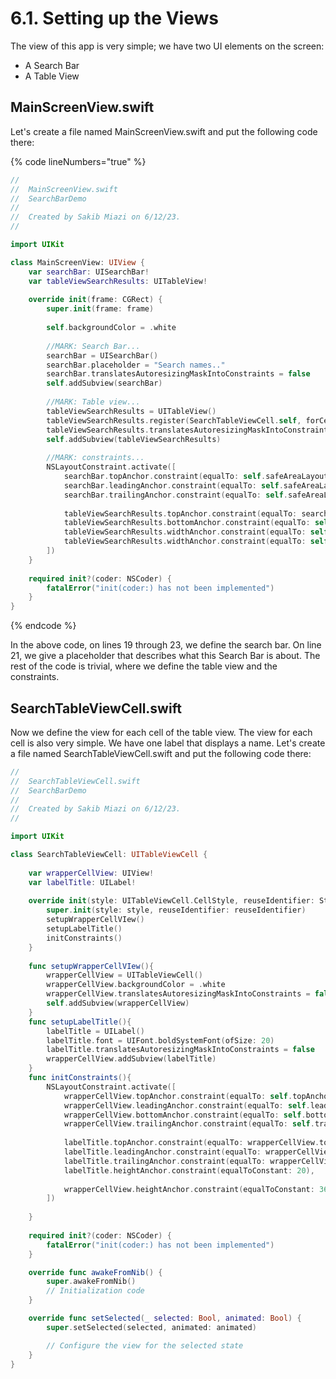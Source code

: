 # 6.1. Setting up the Views

The view of this app is very simple; we have two UI elements on the screen:

* A Search Bar
* A Table View

## MainScreenView.swift

Let's create a file named MainScreenView.swift and put the following code there:

{% code lineNumbers="true" %}
```swift
//
//  MainScreenView.swift
//  SearchBarDemo
//
//  Created by Sakib Miazi on 6/12/23.
//

import UIKit

class MainScreenView: UIView {
    var searchBar: UISearchBar!
    var tableViewSearchResults: UITableView!
    
    override init(frame: CGRect) {
        super.init(frame: frame)
        
        self.backgroundColor = .white
        
        //MARK: Search Bar...
        searchBar = UISearchBar()
        searchBar.placeholder = "Search names.."
        searchBar.translatesAutoresizingMaskIntoConstraints = false
        self.addSubview(searchBar)
        
        //MARK: Table view...
        tableViewSearchResults = UITableView()
        tableViewSearchResults.register(SearchTableViewCell.self, forCellReuseIdentifier: Configs.searchTableViewID)
        tableViewSearchResults.translatesAutoresizingMaskIntoConstraints = false
        self.addSubview(tableViewSearchResults)
        
        //MARK: constraints...
        NSLayoutConstraint.activate([
            searchBar.topAnchor.constraint(equalTo: self.safeAreaLayoutGuide.topAnchor),
            searchBar.leadingAnchor.constraint(equalTo: self.safeAreaLayoutGuide.leadingAnchor, constant: 16),
            searchBar.trailingAnchor.constraint(equalTo: self.safeAreaLayoutGuide.trailingAnchor, constant: -16),
            
            tableViewSearchResults.topAnchor.constraint(equalTo: searchBar.bottomAnchor, constant: 8),
            tableViewSearchResults.bottomAnchor.constraint(equalTo: self.safeAreaLayoutGuide.bottomAnchor),
            tableViewSearchResults.widthAnchor.constraint(equalTo: self.safeAreaLayoutGuide.widthAnchor),
            tableViewSearchResults.widthAnchor.constraint(equalTo: self.safeAreaLayoutGuide.widthAnchor),
        ])
    }
    
    required init?(coder: NSCoder) {
        fatalError("init(coder:) has not been implemented")
    }   
}
```
{% endcode %}

In the above code, on lines 19 through 23, we define the search bar. On line 21, we give a placeholder that describes what this Search Bar is about. The rest of the code is trivial, where we define the table view and the constraints.

## SearchTableViewCell.swift

Now we define the view for each cell of the table view. The view for each cell is also very simple. We have one label that displays a name. Let's create a file named SearchTableViewCell.swift and put the following code there:

```swift
//
//  SearchTableViewCell.swift
//  SearchBarDemo
//
//  Created by Sakib Miazi on 6/12/23.
//

import UIKit

class SearchTableViewCell: UITableViewCell {
    
    var wrapperCellView: UIView!
    var labelTitle: UILabel!
    
    override init(style: UITableViewCell.CellStyle, reuseIdentifier: String?) {
        super.init(style: style, reuseIdentifier: reuseIdentifier)
        setupWrapperCellVIew()
        setupLabelTitle()
        initConstraints()
    }
    
    func setupWrapperCellVIew(){
        wrapperCellView = UITableViewCell()
        wrapperCellView.backgroundColor = .white
        wrapperCellView.translatesAutoresizingMaskIntoConstraints = false
        self.addSubview(wrapperCellView)
    }
    func setupLabelTitle(){
        labelTitle = UILabel()
        labelTitle.font = UIFont.boldSystemFont(ofSize: 20)
        labelTitle.translatesAutoresizingMaskIntoConstraints = false
        wrapperCellView.addSubview(labelTitle)
    }
    func initConstraints(){
        NSLayoutConstraint.activate([
            wrapperCellView.topAnchor.constraint(equalTo: self.topAnchor,constant: 10),
            wrapperCellView.leadingAnchor.constraint(equalTo: self.leadingAnchor, constant: 10),
            wrapperCellView.bottomAnchor.constraint(equalTo: self.bottomAnchor, constant: -10),
            wrapperCellView.trailingAnchor.constraint(equalTo: self.trailingAnchor, constant: -10),
            
            labelTitle.topAnchor.constraint(equalTo: wrapperCellView.topAnchor, constant: 8),
            labelTitle.leadingAnchor.constraint(equalTo: wrapperCellView.leadingAnchor, constant: 16),
            labelTitle.trailingAnchor.constraint(equalTo: wrapperCellView.trailingAnchor, constant:  -16),
            labelTitle.heightAnchor.constraint(equalToConstant: 20),
            
            wrapperCellView.heightAnchor.constraint(equalToConstant: 36)
        ])
        
    }
    
    required init?(coder: NSCoder) {
        fatalError("init(coder:) has not been implemented")
    }

    override func awakeFromNib() {
        super.awakeFromNib()
        // Initialization code
    }

    override func setSelected(_ selected: Bool, animated: Bool) {
        super.setSelected(selected, animated: animated)

        // Configure the view for the selected state
    }
}
```
